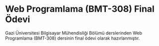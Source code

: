 # Web Programlama (BMT-308) Final Ödevi

<p>Gazi Üniversitesi Bilgisayar Mühendisliği Bölümü derslerinden Web Programlama (BMT-308) dersinin final ödevi olarak hazırlanmıştır.</p>
